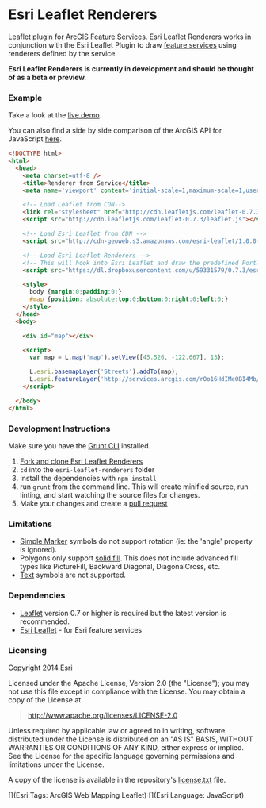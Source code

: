 # Esri Leaflet Renderers

Leaflet plugin for [ArcGIS Feature Services](http://developers.arcgis.com). Esri Leaflet Renderers works in conjunction with the Esri Leaflet Plugin to draw [feature services](http://esri.github.io/esri-leaflet/examples/simple-feature-layer.html) using renderers defined by the service.

**Esri Leaflet Renderers is currently in development and should be thought of as a beta or preview.**

### Example
Take a look at the [live demo](http://esri.github.io/esri-leaflet-renderers/index.html).

You can also find a side by side comparison of the ArcGIS API for JavaScript [here](http://esri.github.io/esri-leaflet-renderers/spec/comparisons.html).

```html
<!DOCTYPE html>
<html>
  <head>
    <meta charset=utf-8 />
    <title>Renderer from Service</title>
    <meta name='viewport' content='initial-scale=1,maximum-scale=1,user-scalable=no' />

    <!-- Load Leaflet from CDN-->
    <link rel="stylesheet" href="http://cdn.leafletjs.com/leaflet-0.7.3/leaflet.css" />
    <script src="http://cdn.leafletjs.com/leaflet-0.7.3/leaflet.js"></script>

    <!-- Load Esri Leaflet from CDN -->
    <script src="http://cdn-geoweb.s3.amazonaws.com/esri-leaflet/1.0.0-rc.4/esri-leaflet.js"></script>

    <!-- Load Esri Leaflet Renderers -->
    <!-- This will hook into Esri Leaflet and draw the predefined Portland Heritage Tree symbols -->
    <script src="https://dl.dropboxusercontent.com/u/59331579/0.7.3/esri-leaflet-renderers-0.0.1-beta.1.min.js"></script>

    <style>
      body {margin:0;padding:0;}
      #map {position: absolute;top:0;bottom:0;right:0;left:0;}
    </style>
  </head>
  <body>

    <div id="map"></div>

    <script>
      var map = L.map('map').setView([45.526, -122.667], 13);

      L.esri.basemapLayer('Streets').addTo(map);
      L.esri.featureLayer('http://services.arcgis.com/rOo16HdIMeOBI4Mb/arcgis/rest/services/Heritage_Trees_Portland/FeatureServer/0').addTo(map);
    </script>

  </body>
</html>
```

### Development Instructions

Make sure you have the [Grunt CLI](http://gruntjs.com/getting-started) installed.

1. [Fork and clone Esri Leaflet Renderers](https://help.github.com/articles/fork-a-repo)
2. `cd` into the `esri-leaflet-renderers` folder
5. Install the dependencies with `npm install`
5. run `grunt` from the command line. This will create minified source, run linting, and start watching the source files for changes.
6. Make your changes and create a [pull request](https://help.github.com/articles/creating-a-pull-request)

### Limitations
* [Simple Marker](http://resources.arcgis.com/en/help/arcgis-rest-api/02r3/02r3000000n5000000.htm#GUID-C8D40B32-5F4B-45EB-8048-6D5A8763E13B) symbols do not support rotation (ie: the 'angle' property is ignored).
* Polygons only support [solid fill](http://resources.arcgis.com/en/help/arcgis-rest-api/02r3/02r3000000n5000000.htm#GUID-517D9B3F-DF13-4E79-9B58-A0D24C5E4994).  This does not include advanced fill types like PictureFill, Backward Diagonal, DiagonalCross, etc.
* [Text](http://resources.arcgis.com/en/help/arcgis-rest-api/02r3/02r3000000n5000000.htm#ESRI_SECTION1_94E8CE0A9F614ABC8BEDDBCB0E9DC53A) symbols are not supported.

### Dependencies

* [Leaflet](http://leaflet.com) version 0.7 or higher is required but the latest version is recommended.
* [Esri Leaflet](https://github.com/Esri/esri-leaflet) - for Esri feature services

### Licensing
Copyright 2014 Esri

Licensed under the Apache License, Version 2.0 (the "License");
you may not use this file except in compliance with the License.
You may obtain a copy of the License at

> http://www.apache.org/licenses/LICENSE-2.0

Unless required by applicable law or agreed to in writing, software
distributed under the License is distributed on an "AS IS" BASIS,
WITHOUT WARRANTIES OR CONDITIONS OF ANY KIND, either express or implied.
See the License for the specific language governing permissions and
limitations under the License.

A copy of the license is available in the repository's [license.txt]( https://raw.github.com/Esri/esri-leaflet/master/license.txt) file.

[](Esri Tags: ArcGIS Web Mapping Leaflet)
[](Esri Language: JavaScript)
